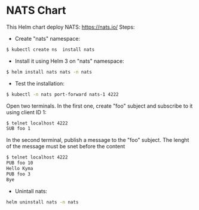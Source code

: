 # NATS Chart

This Helm chart deploy NATS: https://nats.io/
Steps:
- Create "nats" namespace:
```bash
$ kubectl create ns  install nats
```
- Install it using Helm 3 on "nats" namespace:
```bash
$ helm install nats nats -n nats
```
- Test the installation:
```bash
$ kubectl -n nats port-forward nats-1 4222
```
Open two terminals.
In the first one, create "foo" subject and subscribe to it using client ID 1:
```bash
$ telnet localhost 4222
SUB foo 1
```
In the second terminal, publish a message to the "foo" subject. The lenght of the message must be snet before the content
```bash
$ telnet localhost 4222
PUB foo 10
Hello Kyma
PUB foo 3
Bye
```
- Unintall nats:
```bash
helm uninstall nats -n nats
```

